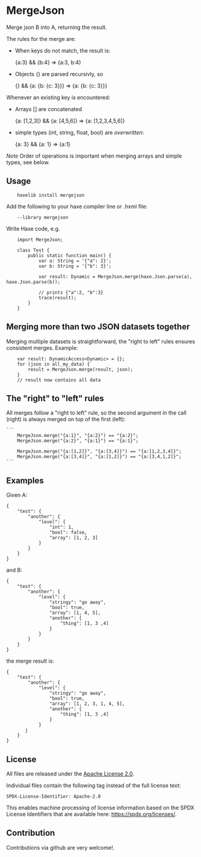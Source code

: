 # MergeJson

Merge json B into A, returning the result.

The rules for the merge are:

* When keys do not match, the result is: 
    
    {a:3} && {b:4} => {a:3, b:4}

* Objects {} are parsed recursivly, so 

    {} && {a: {b: {c: 3}}} => {a: {b: {c: 3}}} 

Whenever an existing key is encountered:

* Arrays [] are concatenated

    {a: [1,2,3]} && {a: [4,5,6]} => {a: [1,2,3,4,5,6]}

* simple types (int, string, float, bool) are *overwritten*:

    {a: 3} && {a: 1} => {a:1}

*Note* Order of operations is important when merging arrays and simple types, see below.


## Usage

```
    haxelib install mergejson
```

Add the following to your haxe compiler line or .hxml file:
```
    --library mergejson
```

Write Haxe code, e.g.

```
    import MergeJson;

    class Test {
        public static function main() {
            var a: String = '{"a": 2}';
            var b: String = '{"b": 3}';

            var result: Dynamic = MergeJson.merge(haxe.Json.parse(a), haxe.Json.parse(b));

            // prints {"a":2, "b":3}
            trace(result);
        }
    }
```

## Merging more than two JSON datasets together

Merging multiple datasets is straightforward, the "right to left" rules ensures consistent merges.
Example:

``` 
    var result: DynamicAccess<Dynamic> = {};
    for (json in all_my_data) {
        result = MergeJson.merge(result, json);
    }
    // result now contains all data
```

## The "right" to "left" rules

All merges follow a "right to left" rule, so the second argument in the call (right) is always merged on top of the first (left):

    ```
        MergeJson.merge("{a:1}", "{a:2}") == "{a:2}";
        MergeJson.merge("{a:2}", "{a:1}") == "{a:1}";

        MergeJson.merge("{a:[1,2]}", "{a:[3,4]}") == "{a:[1,2,3,4]}";
        MergeJson.merge("{a:[3,4]}", "{a:[1,2]}") == "{a:[3,4,1,2]}"; 
    ```

## Examples

Given A:
```
{
    "test": {
        "another": {
            "level": {
                "int": 1,
                "bool": false,
                "array": [1, 2, 3]
            }
        }
    }
}
```

and B:

```
{
    "test": {
        "another": {
            "level": {
                "stringy": "go away",
                "bool": true,
                "array": [1, 4, 5],
                "another": {
                    "thing": [1, 3 ,4]
                }
            }
        }
    }
}
```

the merge result is:
```
{
    "test": {
        "another": {
            "level": {
                "stringy": "go away",
                "bool": true,
                "array": [1, 2, 3, 1, 4, 5],
                "another": {
                    "thing": [1, 3 ,4]
                }
            }
       j
    }
}
```

## License


All files are released under the [Apache License 2.0](LICENSE.txt).

Individual files contain the following tag instead of the full license text:
```
SPDX-License-Identifier: Apache-2.0
```

This enables machine processing of license information based on the SPDX License Identifiers that are available here: https://spdx.org/licenses/.


## Contribution

Contributions via github are very welcome!.